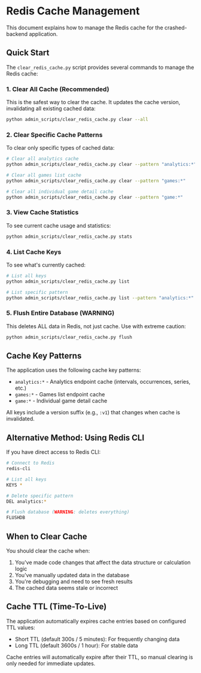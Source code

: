 # Redis Cache Management

This document explains how to manage the Redis cache for the crashed-backend application.

## Quick Start

The `clear_redis_cache.py` script provides several commands to manage the Redis cache:

### 1. Clear All Cache (Recommended)

This is the safest way to clear the cache. It updates the cache version, invalidating all existing cached data:

```bash
python admin_scripts/clear_redis_cache.py clear --all
```

### 2. Clear Specific Cache Patterns

To clear only specific types of cached data:

```bash
# Clear all analytics cache
python admin_scripts/clear_redis_cache.py clear --pattern "analytics:*"

# Clear all games list cache
python admin_scripts/clear_redis_cache.py clear --pattern "games:*"

# Clear all individual game detail cache
python admin_scripts/clear_redis_cache.py clear --pattern "game:*"
```

### 3. View Cache Statistics

To see current cache usage and statistics:

```bash
python admin_scripts/clear_redis_cache.py stats
```

### 4. List Cache Keys

To see what's currently cached:

```bash
# List all keys
python admin_scripts/clear_redis_cache.py list

# List specific pattern
python admin_scripts/clear_redis_cache.py list --pattern "analytics:*"
```

### 5. Flush Entire Database (WARNING)

This deletes ALL data in Redis, not just cache. Use with extreme caution:

```bash
python admin_scripts/clear_redis_cache.py flush
```

## Cache Key Patterns

The application uses the following cache key patterns:

- `analytics:*` - Analytics endpoint cache (intervals, occurrences, series, etc.)
- `games:*` - Games list endpoint cache
- `game:*` - Individual game detail cache

All keys include a version suffix (e.g., `:v1`) that changes when cache is invalidated.

## Alternative Method: Using Redis CLI

If you have direct access to Redis CLI:

```bash
# Connect to Redis
redis-cli

# List all keys
KEYS *

# Delete specific pattern
DEL analytics:*

# Flush database (WARNING: deletes everything)
FLUSHDB
```

## When to Clear Cache

You should clear the cache when:

1. You've made code changes that affect the data structure or calculation logic
2. You've manually updated data in the database
3. You're debugging and need to see fresh results
4. The cached data seems stale or incorrect

## Cache TTL (Time-To-Live)

The application automatically expires cache entries based on configured TTL values:

- Short TTL (default 300s / 5 minutes): For frequently changing data
- Long TTL (default 3600s / 1 hour): For stable data

Cache entries will automatically expire after their TTL, so manual clearing is only needed for immediate updates.
